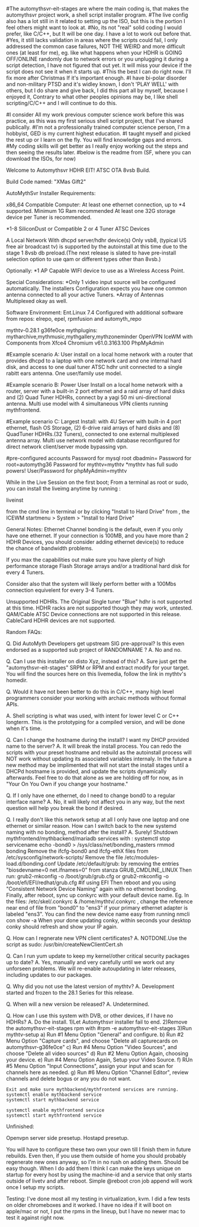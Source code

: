 #The automythsvr-eit-stages are where the main coding is, that makes the automythsvr project work, a shell script installer program. 
#The live config also has a lot still in it related to setting up the ISO, but this is the portion I feel others might want to look at.
#No, its not "real" solid coding I would prefer, like C/C++, but It will be one day. I have a lot to work out before that.
#Yes, it still lacks validation in areas where the scripts could fail, I only addressed the common case failures, NOT THE WEIRD and more difficult ones (at least for me), eg. like what happens when your HDHR is GOING OFF/ONLINE randomly due to network errors or you unplugging it during a script detection, I have not figured that out yet. It will miss your device if the script does not see it when it starts up.
#This the best I can do right now. I'll fix more after Christmas If it's important enough.
#I have bi-polar disorder and non-military PTSD and it's widley known, I don't 'PLAY WELL' with others, but I do share and give back, I did this part all by myself, because I enjoyed it, Contrary to what other peoples opinions may be,  I like shell scripting/C/C++ and I will continue to do this.

#I consider All my work previous computer science work before this was practice, as this was my first serious shell script project, that I've shared publically.
#I'm not a professionally trained computer science person, I'm a hobbyist, GED is my current highest education. 
#I taught myself and picked the rest up or I learn on the fly. You will find knowledge gaps and errors.
#My coding skills will get better as I really enjoy working out the steps and then seeing the results later.
#below is the readme from (SF, where you can download the ISOs, for now)

Welcome to Automythsvr HDHR EIT!
ATSC OTA 8vsb Build.

Build Code named:  "XMas Gift2"



AutoMythSvr Installer Requirements:

x86_64 Compatible Computer:
	At least one ethernet connection, up to *4 supported.
	Minimum 1G Ram recommended
	At least one 32G storage device per Tuner is recommended.


*1-8 SiliconDust or Compatible 2 or 4 Tuner ATSC Devices

A Local Network With dhcpd server/hdhr device(s)
	Only  vsb8, (typical US free air broadcast tv) is supported by the autoinstall
	at this time due to the stage 1 8vsb db preload.(The next release is slated to have
	pre-install selection option to use qam or different types other than 8vsb.)

Optionally:
*1 AP Capable WIFI device to use as a Wireless Access Point.


Special Considerations:
*Only 1 video input source will be configured automatically. The installers Configuration expects
 you have one common antenna connected to all your active Tuners. 
*Array of Antennas Multiplexed okay as well.


Software Environment:
Ent.Linux 7.4
Configured with additional software from repos:
elrepo, epel, rpmfusion and automyth_repo


mythtv-0.28.1 g36fe0ce 
mythplugins: mytharchive,mythmusic,mythgallery,mythzoneminder
OpenVPN
IceWM with Components from Xfce4
Chromium v61.0.3163.100 
PhpMyAdmin






#Example scenario A:
User install on a local home network with a router that provides dhcpd to a laptop
with one network card and one internal hard disk, and access to one dual tuner ATSC hdhr unit
connected to a single rabitt ears antenna. One user/family use model.


#Example  scenario B:
Power User Install on a local home network with a router, server with a built-in 2 port
ethernet and a raid array of hard disks and (2)  Quad Tuner HDHRs, connect by a yagi
50 mi uni-directional antenna. Multi use model with 4 simultaneous  VPN clients 
running mythfrontend.


#Example  scenario C:
Largest Install: with 4U Server with built-in 4 port
ethernet, flash OS Storage, (2) 6-drive raid arrays of hard disks and (8)  QuadTuner HDHRs.(32 Tuners),
connected to one external multiplexed antenna array.  Multi use network model
with database reconfigured for direct network client/server mode bypassing vpn.


#pre-configured accounts
Password for mysql root dbadmin=
Password for root=automythg36
Password for mythtv=mythtv
*mythtv has full sudo powers!
User/Password for phpMyAdmin=mythtv


While in the Live Session on the first boot;
From a terminal as root or sudo, you can install the liveimg anytime by running :

liveinst

from the cmd line in terminal
or by clicking "Install to Hard Drive" from ,
the ICEWM startmenu > System > "Install to Hard Drive"



General Notes:
Ethernet Channel bonding is the default, even if you only have one ethernet. If your
connection is 100MB, and you have more than 2 HDHR Devices, you should consider adding
ethernet device(s) to reduce the chance of bandwidth problems. 

If you max the capabilities out make sure you have plenty of high performance storage
Flash Storage arrays and/or a traditional hard disk for every 4 Tuners.

Consider also that the system will likely perform better with a 100Mbs connection equivelent
for every 3-4 Tuners. 

Unsupported HDHRs.
The Original Single tuner "Blue" hdhr is not supported at this time.
HDHR racks are not supported though they may work, untested.
QAM/Cable ATSC Device connections are not supported in this release.
CableCard HDHR devices are not supported.


Random FAQs:

Q. Did AutoMyth Developers get upstream SIG pre-approval? Is this even endorsed as a supported sub project
   of RANDOMNAME ?
A. No and no.

Q. Can I use this installer on disto Xyz, instead of this?
A. Sure just get the "automythsvr-eit-stages" SRPM or RPM and extract modify for your target.
   You will find the sources here on this livemedia, follow the link in mythtv's homedir.


Q. Would it have not been better to do this in C/C++, many high level programmers consider your 
   working with archaic methods without formal APIs.

A. Shell scripting is what was used,  with intent for lower level C or C++ longterm.
   This is the prototyping for a compiled version, and will be done when it's time. 
  
Q. Can I change the hostname during the install? I want my DHCP provided name to the server?
A. It will break the install process. You can redo the scripts with your preset hostname and rebuild 
   as the autoinstall process will NOT work without updating its associated variables internaly. 
    In the future a new method may be implimented that will not  start the install stages until 
    a DHCPd hostname is provided, and update the scripts dynamically afterwards.
    Feel free to do that alone as we are holding off for now, as in "Your On You Own if you change your hostname."
 

Q. If I only have one ethernet, do I need to change bond0 to a regular interface name?
A. No, it will likely not affect you in any way, but the next question will help you break the bond if desired.

Q. I really don't like this network setup at all I only have one laptop and one ethernet or similar reason.
    How can I switch back to the new systemd naming with no bonding, method after the install?
A. Surely!
   Shutdown mythfrontend/mythbackend/mariadb services with : systemctl stop servicename
   echo -bond0 > /sys/class/net/bonding_masters
   rmmod bonding
   Remove the ifcfg-bond0 and ifcfg-ethX files from /etc/sysconfig/network-scripts/
   Remove the file /etc/modules-load.d/bonding.conf
   Update /etc/default/grub:  by removing the entries "biosdevname=0 net.ifnames=0" from stanza GRUB_CMDLINE_LINUX
   Then run: grub2-mkconfig -o /boot/grub/grub.cfg
 	or grub2-mkconfig -o /boot/efi/EFI/redhat/grub.cfg #if using EFI
   Then reboot and you using "Consistent Network Device Naming" again with no ethernet bonding.
   Finally, after reboot, sync up conkyrc with your default device name.
   Eg. In the files: /etc/skel/.conkyrc & /home/mythtv/.conkyrc , change the reference near end of file from "bond0" to
    "ens3" if your primary ethernet adapter is labeled "ens3". You can find the new device name easy from running
     nmcli con show -a
	When your done updating conky, within seconds your desktop conky should refresh and show your IP again.
	
Q. How can I regnerate new VPN client certificates?
A. NOTDONE.Use the script as sudo: /usr/bin/createNewClientCert.sh

Q. Can I run yum update to keep my kernel/other critical security packages up to date?
A. Yes, manually and very carefully until we work out any unforseen problems.
   We will re-enable autoupdating in later releases, including updates to our packages.

Q. Why did you not use the latest version of mythtv?
A. Development started and frozen to the 28.1 Series for this release.

Q. When will a new version be released?
A. Undetermined.

Q. How can I use this system with  DVB, or other devices, if I have no HDHRs?
A. Do the install.
	1)Let Automythsvr installer fail to end.
	2)Remove the automythsvr-eit-stages rpm with #rpm -e automythsvr-eit-stages
	3)Run mythtv-setup
  		a) Run #1 Menu Option "General" and configure.
 		b) Run #2 Menu Option "Capture cards",  and choose "Delete all capturecards
			on automythsvr-g36fe0ce"
  		c) Run #4 Menu Option "Video Sources", and choose "Delete all video sources"
  		d) Run #2 Menu Option Again, choosing your device.
  		e) Run #4 Menu Option Again, Setup your Video Source.
  		f) RUn #5 Menu Option "Input Connections", assign your input and scan for channels here as needed.
  		g) Run #6 Menu Option "Channel Editor", review channels and delete bogus or any you do not want.

	Exit and make sure mythbackend/mythfrontend services are running.
	systemctl enable mythbackend service
	systemctl start mythbackend service

	systemctl enable mythfrontend service
	systemctl start mythfrontend service


Unfinished:

Openvpn server side presetup.
Hostapd presetup.

You will have to configure these two own your own till I finish them in future rebuilds.
Even then, if you use them outside of home you should probably regenerate new ones anyway,
so I'm in no rush on adding them. Should be easy though. When I do add them I think I can make the keys unique on startup 
for every host by using the machine-id and a service that only starts outside of livetv and after reboot.
Simple @reboot cron job append will work once I setup my scripts.

Testing: I've done most all my testing in virtualization, kvm.
I did a few tests on older chromeboxes and it worked. 
I have no idea if it will boot on apple/mac or not, I put the rpms in the lineup, but I have no newer mac to test it against right now.



